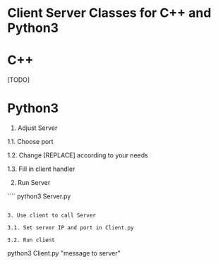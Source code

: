 # Client Server Classes for C++ and Python3

# C++

[TODO]

# Python3

1. Adjust Server

1.1. Choose port

1.2. Change [REPLACE] according to your needs

1.3. Fill in client handler

2. Run Server

´```
python3 Server.py
```

3. Use client to call Server

3.1. Set server IP and port in Client.py

3.2. Run client

``` 
python3 Client.py "message to server"
```


